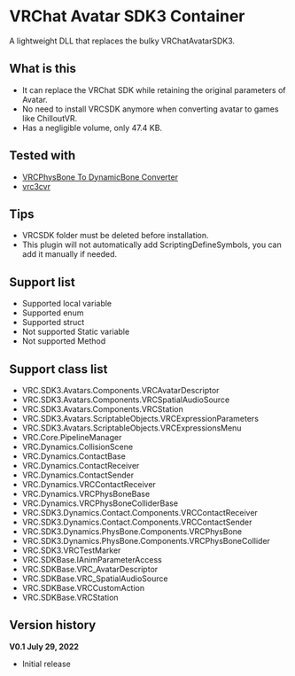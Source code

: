 # VRChat Avatar SDK3 Container
A lightweight DLL that replaces the bulky VRChatAvatarSDK3.

## What is this
 - It can replace the VRChat SDK while retaining the original parameters of Avatar.
 - No need to install VRCSDK anymore when converting avatar to games like ChilloutVR.
 - Has a negligible volume, only 47.4 KB.

## Tested with
 - [VRCPhysBone To DynamicBone Converter](https://booth.pm/zh-cn/items/4032295)
 - [vrc3cvr](https://github.com/imagitama/vrc3cvr)

## Tips
 - VRCSDK folder must be deleted before installation.
 - This plugin will not automatically add ScriptingDefineSymbols, you can add it manually if needed.

## Support list
 - Supported local variable
 - Supported enum
 - Supported struct
 - Not supported Static variable 
 - Not supported Method

## Support class list
 - VRC.SDK3.Avatars.Components.VRCAvatarDescriptor
 - VRC.SDK3.Avatars.Components.VRCSpatialAudioSource
 - VRC.SDK3.Avatars.Components.VRCStation
 - VRC.SDK3.Avatars.ScriptableObjects.VRCExpressionParameters
 - VRC.SDK3.Avatars.ScriptableObjects.VRCExpressionsMenu
 - VRC.Core.PipelineManager
 - VRC.Dynamics.CollisionScene
 - VRC.Dynamics.ContactBase
 - VRC.Dynamics.ContactReceiver
 - VRC.Dynamics.ContactSender
 - VRC.Dynamics.VRCContactReceiver
 - VRC.Dynamics.VRCPhysBoneBase
 - VRC.Dynamics.VRCPhysBoneColliderBase
 - VRC.SDK3.Dynamics.Contact.Components.VRCContactReceiver
 - VRC.SDK3.Dynamics.Contact.Components.VRCContactSender
 - VRC.SDK3.Dynamics.PhysBone.Components.VRCPhysBone
 - VRC.SDK3.Dynamics.PhysBone.Components.VRCPhysBoneCollider
 - VRC.SDK3.VRCTestMarker
 - VRC.SDKBase.IAnimParameterAccess
 - VRC.SDKBase.VRC_AvatarDescriptor
 - VRC.SDKBase.VRC_SpatialAudioSource
 - VRC.SDKBase.VRCCustomAction
 - VRC.SDKBase.VRCStation
 
## Version history

**V0.1 July 29, 2022**
 - Initial release
